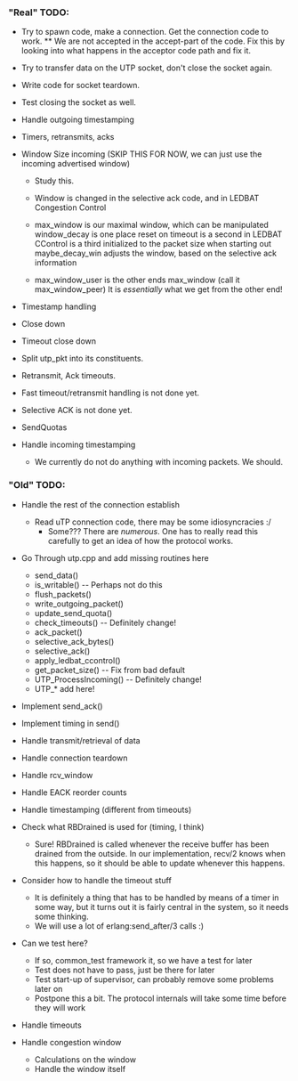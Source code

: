 ### "Real" TODO:

* Try to spawn code, make a connection. Get the connection code to work.
** We are not accepted in the accept-part of the code. Fix this by looking into what happens
   in the acceptor code path and fix it.
* Try to transfer data on the UTP socket, don't close the socket again.
* Write code for socket teardown.
* Test closing the socket as well.

* Handle outgoing timestamping
* Timers, retransmits, acks
* Window Size incoming (SKIP THIS FOR NOW, we can just use the incoming advertised window)
  * Study this.
  * Window is changed in the selective ack code, and in LEDBAT Congestion Control
  * max_window is our maximal window, which can be manipulated
    window_decay is one place
    reset on timeout is a second
    in LEDBAT CControl is a third
    initialized to the packet size when starting out
    maybe_decay_win adjusts the window, based on the selective ack information

  * max_window_user is the other ends max_window (call it max_window_peer)
    It is *essentially* what we get from the other end!

* Timestamp handling
* Close down
* Timeout close down
* Split utp_pkt into its constituents.
* Retransmit, Ack timeouts.
* Fast timeout/retransmit handling is not done yet.
* Selective ACK is not done yet.
* SendQuotas

* Handle incoming timestamping
  * We currently do not do anything with incoming packets. We should.

### "Old" TODO:

* Handle the rest of the connection establish
  * Read uTP connection code, there may be some idiosyncracies :/
    - Some??? There are *numerous*. One has to really read this carefully to get an idea
      of how the protocol works.

* Go Through utp.cpp and add missing routines here
  * send_data()
  * is_writable() -- Perhaps not do this
  * flush_packets()
  * write_outgoing_packet()
  * update_send_quota()
  * check_timeouts() -- Definitely change!
  * ack_packet()
  * selective_ack_bytes()
  * selective_ack()
  * apply_ledbat_ccontrol()
  * get_packet_size() -- Fix from bad default
  * UTP_ProcessIncoming() -- Definitely change!
  * UTP_* add here!
* Implement send_ack()
* Implement timing in send()
* Handle transmit/retrieval of data
* Handle connection teardown
* Handle rcv_window
* Handle EACK reorder counts
* Handle timestamping (different from timeouts)
* Check what RBDrained is used for (timing, I think)
  - Sure! RBDrained is called whenever the receive buffer has been drained from the outside.
    In our implementation, recv/2 knows when this happens, so it should be able to update
    whenever this happens.

* Consider how to handle the timeout stuff
  * It is definitely a thing that has to be handled by means of a timer in some way, but
    it turns out it is fairly central in the system, so it needs some thinking.
  - We will use a lot of erlang:send_after/3 calls :)

* Can we test here?
  * If so, common_test framework it, so we have a test for later
  * Test does not have to pass, just be there for later
  * Test start-up of supervisor, can probably remove some problems later on
  - Postpone this a bit. The protocol internals will take some time before they will work

* Handle timeouts
* Handle congestion window
  * Calculations on the window
  * Handle the window itself

